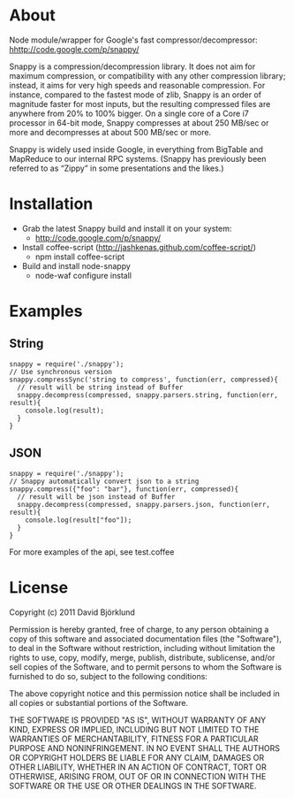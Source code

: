 # About

Node module/wrapper for Google's fast compressor/decompressor: <hhttp://code.google.com/p/snappy/>

Snappy is a compression/decompression library. It does not aim for maximum compression, or compatibility with any other compression library; instead, it aims for very high speeds and reasonable compression. For instance, compared to the fastest mode of zlib, Snappy is an order of magnitude faster for most inputs, but the resulting compressed files are anywhere from 20% to 100% bigger. On a single core of a Core i7 processor in 64-bit mode, Snappy compresses at about 250 MB/sec or more and decompresses at about 500 MB/sec or more.

Snappy is widely used inside Google, in everything from BigTable and MapReduce to our internal RPC systems. (Snappy has previously been referred to as “Zippy” in some presentations and the likes.)

# Installation
- Grab the latest Snappy build and install it on your system:
  - <http://code.google.com/p/snappy/>
- Install coffee-script (<http://jashkenas.github.com/coffee-script/>)
  - npm install coffee-script
- Build and install node-snappy
  - node-waf configure install

# Examples
## String
    snappy = require('./snappy');
    // Use synchronous version
    snappy.compressSync('string to compress', function(err, compressed){
      // result will be string instead of Buffer
      snappy.decompress(compressed, snappy.parsers.string, function(err, result){
        console.log(result);
      }
    }

## JSON
    snappy = require('./snappy');
    // Snappy automatically convert json to a string
    snappy.compress({"foo": "bar"}, function(err, compressed){
      // result will be json instead of Buffer
      snappy.decompress(compressed, snappy.parsers.json, function(err, result){
        console.log(result["foo"]);
      }
    }

For more examples of the api, see test.coffee

# License
Copyright (c) 2011 David Björklund

Permission is hereby granted, free of charge, to any person obtaining a copy
of this software and associated documentation files (the "Software"), to deal
in the Software without restriction, including without limitation the rights
to use, copy, modify, merge, publish, distribute, sublicense, and/or sell
copies of the Software, and to permit persons to whom the Software is
furnished to do so, subject to the following conditions:

The above copyright notice and this permission notice shall be included in
all copies or substantial portions of the Software.

THE SOFTWARE IS PROVIDED "AS IS", WITHOUT WARRANTY OF ANY KIND, EXPRESS OR
IMPLIED, INCLUDING BUT NOT LIMITED TO THE WARRANTIES OF MERCHANTABILITY,
FITNESS FOR A PARTICULAR PURPOSE AND NONINFRINGEMENT. IN NO EVENT SHALL THE
AUTHORS OR COPYRIGHT HOLDERS BE LIABLE FOR ANY CLAIM, DAMAGES OR OTHER
LIABILITY, WHETHER IN AN ACTION OF CONTRACT, TORT OR OTHERWISE, ARISING FROM,
OUT OF OR IN CONNECTION WITH THE SOFTWARE OR THE USE OR OTHER DEALINGS IN
THE SOFTWARE.
